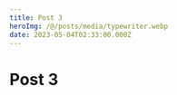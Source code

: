 ```yaml
---
title: Post 3
heroImg: /@/posts/media/typewriter.webp
date: 2023-05-04T02:33:00.000Z
---
```


# Post 3
